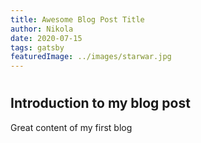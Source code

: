 ```yaml
---
title: Awesome Blog Post Title
author: Nikola
date: 2020-07-15
tags: gatsby
featuredImage: ../images/starwar.jpg
---
```


#
## Introduction to my blog post

Great content of my first blog
